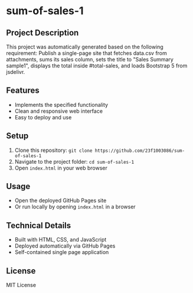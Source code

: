 # sum-of-sales-1

## Project Description
This project was automatically generated based on the following requirement:
Publish a single-page site that fetches data.csv from attachments, sums its sales column, sets the title to "Sales Summary sample1", displays the total inside #total-sales, and loads Bootstrap 5 from jsdelivr.

## Features
- Implements the specified functionality
- Clean and responsive web interface
- Easy to deploy and use

## Setup
1. Clone this repository: `git clone https://github.com/23f1003086/sum-of-sales-1`
2. Navigate to the project folder: `cd sum-of-sales-1`
3. Open `index.html` in your web browser

## Usage
- Open the deployed GitHub Pages site
- Or run locally by opening `index.html` in a browser

## Technical Details
- Built with HTML, CSS, and JavaScript
- Deployed automatically via GitHub Pages
- Self-contained single page application

## License
MIT License
